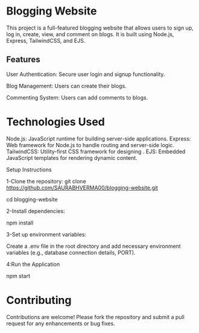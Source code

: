 # Blogging Website
This project is a full-featured blogging website that allows users to sign up, log in, create, view, and comment on blogs. It is built using Node.js, Express, TailwindCSS, and EJS.

## Features
User Authentication: Secure user login and signup functionality.

Blog Management: Users can create their blogs.

Commenting System: Users can add comments to blogs.


# Technologies Used

Node.js: JavaScript runtime for building server-side applications.
Express: Web framework for Node.js to handle routing and server-side logic.
TailwindCSS: Utility-first CSS framework for designing .
EJS: Embedded JavaScript templates for rendering dynamic content.



Setup Instructions

1-Clone the repository:
git clone https://github.com/SAURABHVERMA00/blogging-website.git

cd blogging-website

2-Install dependencies:

npm install

3-Set up environment variables:

Create a .env file in the root directory and add necessary environment variables (e.g., database connection details, PORT).

4:Run the Application 

npm start

# Contributing

Contributions are welcome! Please fork the repository and submit a pull request for any enhancements or bug fixes.
